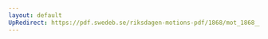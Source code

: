```yaml
---
layout: default
UpRedirect: https://pdf.swedeb.se/riksdagen-motions-pdf/1868/mot_1868__ak__00245/mot_1868__ak__00245_001.pdf
---
```

